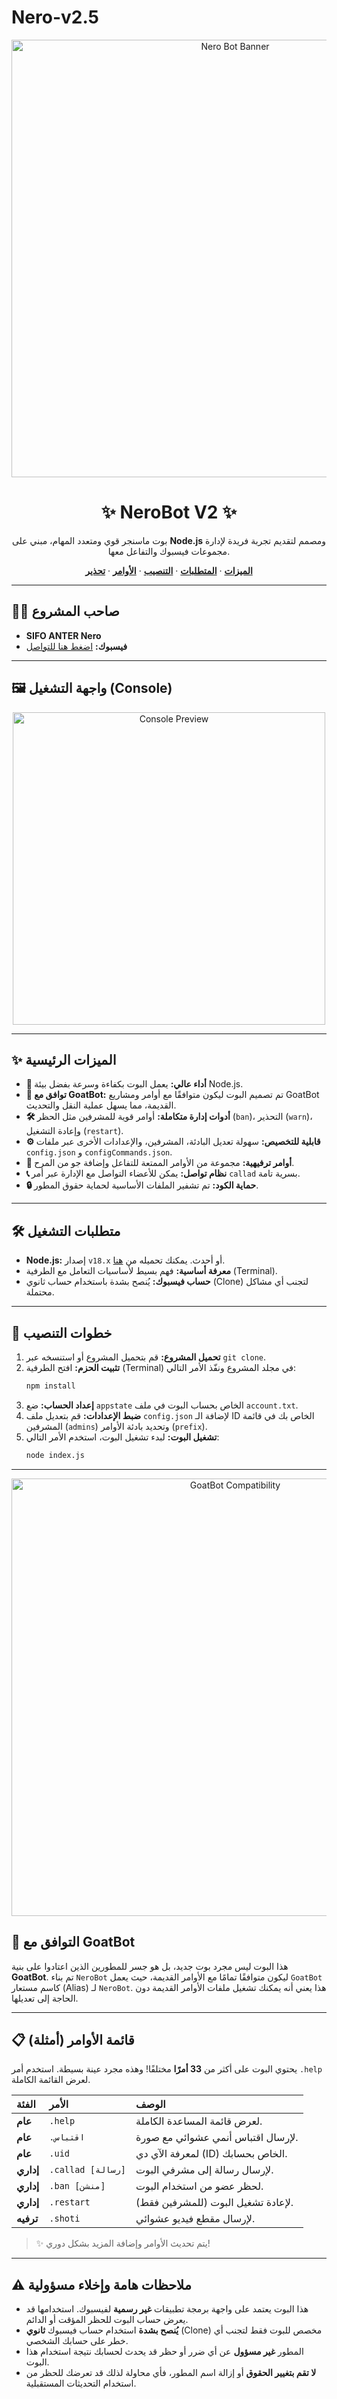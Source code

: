 # Nero-v2.5

<p align="center">
  <img src="https://i.postimg.cc/nchFWHnV/Picsart-25-09-05-03-11-55-239.png" alt="Nero Bot Banner" width="700"/>
</p>

<h1 align="center">✨ NeroBot V2 ✨</h1>

<p align="center">
  بوت ماسنجر قوي ومتعدد المهام، مبني على <strong>Node.js</strong> ومصمم لتقديم تجربة فريدة لإدارة مجموعات فيسبوك والتفاعل معها.
</p>

<p align="center">
  <a href="#-الميزات-الرئيسية"><strong>الميزات</strong></a> ·
  <a href="#-متطلبات-التشغيل"><strong>المتطلبات</strong></a> ·
  <a href="#-خطوات-التنصيب"><strong>التنصيب</strong></a> ·
  <a href="#-قائمة-الأوامر"><strong>الأوامر</strong></a> ·
  <a href="#-ملاحظات-هامة"><strong>تحذير</strong></a>
</p>

---

## 👨‍💻 صاحب المشروع
- **SIFO ANTER Nero**
- **فيسبوك:** [اضغط هنا للتواصل](https://web.facebook.com/sifo.anter.2025)

---

## 🖼️ واجهة التشغيل (Console)
<p align="center">
  <img src="https://i.postimg.cc/6Q2LfJ8Y/Screenshot-2025-09-04-04-17-04-376-com-android-chrome-2.jpg" alt="Console Preview" width="500"/>
</p>

---

## ✨ الميزات الرئيسية
- **🚀 أداء عالي:** يعمل البوت بكفاءة وسرعة بفضل بيئة Node.js.
- **🐐 توافق مع GoatBot:** تم تصميم البوت ليكون متوافقًا مع أوامر ومشاريع GoatBot القديمة، مما يسهل عملية النقل والتحديث.
- **🛠️ أدوات إدارة متكاملة:** أوامر قوية للمشرفين مثل الحظر (`ban`)، التحذير (`warn`)، وإعادة التشغيل (`restart`).
- **⚙️ قابلية للتخصيص:** سهولة تعديل البادئة، المشرفين، والإعدادات الأخرى عبر ملفات `config.json` و `configCommands.json`.
- **🎉 أوامر ترفيهية:** مجموعة من الأوامر الممتعة للتفاعل وإضافة جو من المرح.
- **📞 نظام تواصل:** يمكن للأعضاء التواصل مع الإدارة عبر أمر `callad` بسرية تامة.
- **🔒 حماية الكود:** تم تشفير الملفات الأساسية لحماية حقوق المطور.

---

## 🛠️ متطلبات التشغيل
- **Node.js:** إصدار `v18.x` أو أحدث. يمكنك تحميله من [هنا](https://nodejs.org/).
- **معرفة أساسية:** فهم بسيط لأساسيات التعامل مع الطرفية (Terminal).
- **حساب فيسبوك:** يُنصح بشدة باستخدام حساب ثانوي (Clone) لتجنب أي مشاكل محتملة.

---

## 📖 خطوات التنصيب
1.  **تحميل المشروع:** قم بتحميل المشروع أو استنسخه عبر `git clone`.
2.  **تثبيت الحزم:** افتح الطرفية (Terminal) في مجلد المشروع ونفّذ الأمر التالي:
    ```bash
    npm install
    ```
3.  **إعداد الحساب:** ضع `appstate` الخاص بحساب البوت في ملف `account.txt`.
4.  **ضبط الإعدادات:** قم بتعديل ملف `config.json` لإضافة الـ ID الخاص بك في قائمة المشرفين (`admins`) وتحديد بادئة الأوامر (`prefix`).
5.  **تشغيل البوت:** لبدء تشغيل البوت، استخدم الأمر التالي:
    ```bash
    node index.js
    ```

---

<p align="center">
  <img src="https://i.postimg.cc/d1Fkkzr7/Picsart-25-09-05-03-06-32-423.png" alt="GoatBot Compatibility" width="700"/>
</p>

## 🐐 التوافق مع GoatBot
هذا البوت ليس مجرد بوت جديد، بل هو جسر للمطورين الذين اعتادوا على بنية **GoatBot**. تم بناء `NeroBot` ليكون متوافقًا تمامًا مع الأوامر القديمة، حيث يعمل `GoatBot` كاسم مستعار (Alias) لـ `NeroBot`. هذا يعني أنه يمكنك تشغيل ملفات الأوامر القديمة دون الحاجة إلى تعديلها.

---

## 📋 قائمة الأوامر (أمثلة)
يحتوي البوت على أكثر من **33 أمرًا** مختلفًا! وهذه مجرد عينة بسيطة. استخدم أمر `.help` لعرض القائمة الكاملة.

| الفئة | الأمر | الوصف |
| :--- | :--- | :--- |
| **عام** | `.help` | لعرض قائمة المساعدة الكاملة. |
| **عام** | `.اقتباس` | لإرسال اقتباس أنمي عشوائي مع صورة. |
| **عام** | `.uid` | لمعرفة الآي دي (ID) الخاص بحسابك. |
| **إداري** | `.callad [رسالة]` | لإرسال رسالة إلى مشرفي البوت. |
| **إداري** | `.ban [منشن]` | لحظر عضو من استخدام البوت. |
| **إداري** | `.restart` | لإعادة تشغيل البوت (للمشرفين فقط). |
| **ترفيه** | `.shoti` | لإرسال مقطع فيديو عشوائي. |

> ✨ يتم تحديث الأوامر وإضافة المزيد بشكل دوري!

---

## ⚠️ ملاحظات هامة وإخلاء مسؤولية
- هذا البوت يعتمد على واجهة برمجة تطبيقات **غير رسمية** لفيسبوك. استخدامها قد يعرض حساب البوت للحظر المؤقت أو الدائم.
- **يُنصح بشدة** استخدام حساب فيسبوك **ثانوي** (Clone) مخصص للبوت فقط لتجنب أي خطر على حسابك الشخصي.
- المطور **غير مسؤول** عن أي ضرر أو حظر قد يحدث لحسابك نتيجة استخدام هذا البوت.
- **لا تقم بتغيير الحقوق** أو إزالة اسم المطور، فأي محاولة لذلك قد تعرضك للحظر من استخدام التحديثات المستقبلية.

